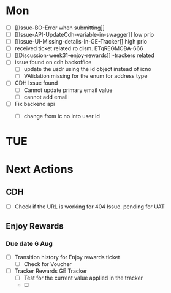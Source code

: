 

# Mon  
- [ ] [[Issue-BO-Error when submitting]]
- [ ] [[Issue-API-UpdateCdh-variable-in-swagger]] low prio
- [ ] [[Issue-UI-Missing-details-In-GE-Tracker]] high prio
- [ ] received ticket related ro dlsm. ETqREGMOBA-666
- [ ] [[Discussion-week31-enjoy-rewards]] -trackers related
- [ ] issue found on cdh backoffice
	- [ ] update the usdr using the id object instead of icno
	- [ ] VAlidation missing for the enum for address type
- [ ] CDH Issue found
	- [ ] Cannot update primary email value
	- [ ] cannot add email
- [ ] Fix backend api
	- [ ] change from ic no into user Id


# TUE



# Next Actions

## CDH 
- [ ] Check if the URL is working for 404 Issue. pending for UAT 

## Enjoy Rewards 

### Due date 6 Aug
- [ ] Transition history for Enjoy rewards ticket
	- [ ] Check for Voucher 
- [ ] Tracker Rewards GE Tracker
	- [ ] Test for the current value applied in the tracker
	- [ ] 